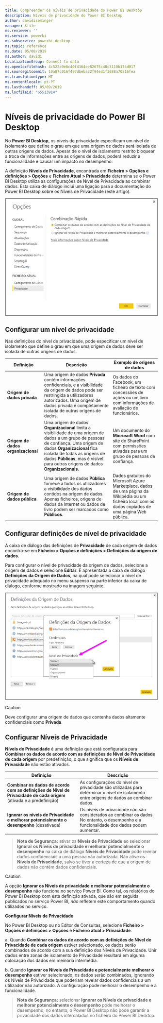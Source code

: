 ```yaml
---
title: Compreender os níveis de privacidade do Power BI Desktop
description: Níveis de privacidade do Power BI Desktop
author: davidiseminger
manager: kfile
ms.reviewer: ''
ms.service: powerbi
ms.subservice: powerbi-desktop
ms.topic: reference
ms.date: 05/08/2019
ms.author: davidi
LocalizationGroup: Connect to data
ms.openlocfilehash: 4c522a9e6c40f4164ee82675c40c3110b174d017
ms.sourcegitcommit: 10a87c016f497dbeba32f94ed1f3688a70816fea
ms.translationtype: HT
ms.contentlocale: pt-PT
ms.lasthandoff: 05/09/2019
ms.locfileid: "65513914"
---
```

# <a name="power-bi-desktop-privacy-levels"></a>Níveis de privacidade do Power BI Desktop
No **Power BI Desktop**, os níveis de privacidade especificam um nível de isolamento que define o grau em que uma origem de dados será isolada de outras origens de dados. Apesar de o nível de isolamento restrito bloquear a troca de informações entre as origens de dados, poderá reduzir a funcionalidade e causar um impacto no desempenho.

A definição **Níveis de Privacidade**, encontrada em **Ficheiro > Opções e definições > Opções** e **Ficheiro Atual > Privacidade** determina se o Power BI Desktop utiliza as configurações de Nível de Privacidade ao combinar dados. Esta caixa de diálogo inclui uma ligação para a documentação do Power BI Desktop sobre os Níveis de Privacidade (este artigo).

![](media/desktop-privacy-levels/desktop_privacylevels1.png)

## <a name="configure-a-privacy-level"></a>Configurar um nível de privacidade
Nas definições do nível de privacidade, pode especificar um nível de isolamento que define o grau em que uma origem de dados deve ser isolada de outras origens de dados.

| Definição | Descrição | Exemplo de origens de dados |
| --- | --- | --- |
| **Origem de dados privada** |Uma origem de dados **Privada** contém informações confidenciais, e a visibilidade da origem de dados pode ser restringida a utilizadores autorizados. Uma origem de dados privada é completamente isolada de outras origens de dados. |Os dados do Facebook, um ficheiro de texto com concessões de ações ou um livro com informações de avaliação de funcionários. |
| **Origem de dados organizacional** |Uma origem de dados **Organizacional** limita a visibilidade de uma origem de dados a um grupo de pessoas de confiança. Uma origem de dados **Organizacional** fica isolada de todas as origens de dados **Públicas**, mas é visível para outras origens de dados **Organizacionais**. |Um documento do **Microsoft Word** num site do SharePoint com permissões ativadas para um grupo de pessoas de confiança. |
| **Origem de dados pública** |Uma origem de dados **Pública** fornece a todos os utilizadores a visibilidade dos dados contidos na origem de dados. Apenas ficheiros, origens de dados da Internet ou dados de livro podem ser marcados como **Públicos**. |Dados gratuitos do Microsoft Azure Marketplace, dados de uma página da Wikipédia ou um ficheiro local com os dados copiados de uma página Web pública. |

## <a name="configure-privacy-level-settings"></a>Configurar definições de nível de privacidade
A caixa de diálogo das definições de **Privacidade** de cada origem de dados encontra-se em **Ficheiro > Opções e definições > Definições da origem de dados**.

Para configurar o nível de privacidade da origem de dados, selecione a origem de dados e selecione **Editar**. É apresentada a caixa de diálogo **Definições da Origem de Dados**, na qual pode selecionar o nível de privacidade adequado no menu suspenso na parte inferior da caixa de diálogo, conforme mostrado na imagem seguinte.

![](media/desktop-privacy-levels/desktop_privacylevels2.png)

> [!CAUTION]
> Deve configurar uma origem de dados que contenha dados altamente confidenciais como **Privada**.
> 

## <a name="configure-privacy-levels"></a>Configurar Níveis de Privacidade
**Níveis de Privacidade** é uma definição que está configurada para **Combinar os dados de acordo com as definições de Nível de Privacidade de cada origem** por predefinição, o que significa que os **Níveis de Privacidade** não estão ativados.

| Definição | Descrição |
| --- | --- |
| **Combinar os dados de acordo com as definições de Nível de Privacidade de cada origem** (ativada e a predefinição) |As configurações do nível de privacidade são utilizadas para determinar o nível de isolamento entre origens de dados ao combinar dados. |
| **Ignorar os níveis de Privacidade e melhorar potencialmente o desempenho** (desativada) |Os níveis de privacidade não são considerados ao combinar os dados. No entanto, o desempenho e a funcionalidade dos dados podem aumentar. |

> **Nota de Segurança:** ativar os **Níveis de Privacidade** ao selecionar **Ignorar os Níveis de privacidade e melhorar potencialmente o desempenho** na caixa de diálogo **Níveis de Privacidade** pode revelar dados confidenciais a uma pessoa não autorizada. Não ative os **Níveis de Privacidade**, salvo se tiver a certeza de que a origem de dados não contém dados confidenciais.
> 
> 

> [!CAUTION]
> A opção **Ignorar os Níveis de privacidade e melhorar potencialmente o desempenho** não funciona no serviço Power BI. Como tal, os relatórios do Power BI Desktop com esta definição ativada, que são em seguida publicados no serviço Power BI, *não* refletem este comportamento quando utilizados no serviço.
> 

**Configurar Níveis de Privacidade**

No Power BI Desktop ou no Editor de Consultas, selecione **Ficheiro > Opções e definições > Opções** e **Ficheiro atual > Privacidade**.

a. Quando **Combinar os dados de acordo com as definições de Nível de Privacidade de cada origem** estiver selecionado, os dados serão combinados de acordo com a sua definição dos Níveis de Privacidade. Unir dados entre zonas de isolamento de Privacidade resultará em alguma colocação dos dados em memória intermédia.

b. Quando **Ignorar os Níveis de Privacidade e potencialmente melhorar o desempenho** estiver selecionado, os dados serão combinados, ignorando os Níveis de Privacidade que poderiam revelar dados confidenciais a um utilizador não autorizado. A configuração pode melhorar o desempenho e a funcionalidade.

> **Nota de Segurança:** selecionar **Ignorar os Níveis de privacidade e melhorar potencialmente o desempenho** pode melhorar o desempenho; no entanto, o Power BI Desktop não pode garantir a privacidade dos dados intercalados no ficheiro do Power BI Desktop.
> 
> 

